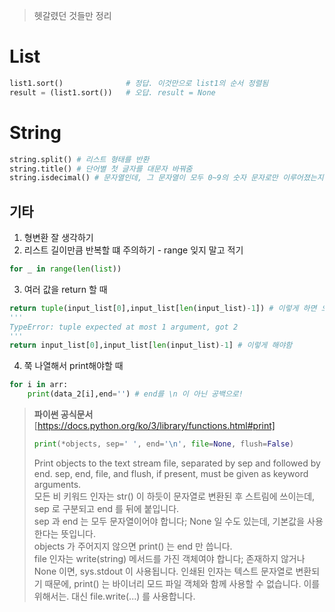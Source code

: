 > 헷갈렸던 것들만 정리

# List
```python
list1.sort()              # 정답. 이것만으로 list1의 순서 정렬됨
result = (list1.sort())   # 오답. result = None
```

# String
```python
string.split() # 리스트 형태를 반환
string.title() # 단어별 첫 글자를 대문자 바꿔줌
string.isdecimal() # 문자열인데, 그 문자열이 모두 0~9의 숫자 문자로만 이루어졌는지
```

## 기타
1. 형변환 잘 생각하기
2. 리스트 길이만큼 반복할 떄 주의하기 - range 잊지 말고 적기
```python
for _ in range(len(list))
```
3. 여러 값을 return 할 때
```python
return tuple(input_list[0],input_list[len(input_list)-1]) # 이렇게 하면 오류
'''
TypeError: tuple expected at most 1 argument, got 2
'''
return input_list[0],input_list[len(input_list)-1] # 이렇게 해야함
```
4. 쭉 나열해서 print해야할 때
```python
for i in arr:
    print(data_2[i],end='') # end를 \n 이 아닌 공백으로!
```

> **파이썬 공식문서** [https://docs.python.org/ko/3/library/functions.html#print]
> ```python
> print(*objects, sep=' ', end='\n', file=None, flush=False)
> ```
> Print objects to the text stream file, separated by sep and followed by end. sep, end, file, and flush, if present, must be given as keyword arguments.<br>
> 모든 비 키워드 인자는 str() 이 하듯이 문자열로 변환된 후 스트림에 쓰이는데, sep 로 구분되고 end 를 뒤에 붙입니다.<br>
> sep 과 end 는 모두 문자열이어야 합니다; None 일 수도 있는데, 기본값을 사용한다는 뜻입니다.<br> objects 가 주어지지 않으면 print() 는 end 만 씁니다. <br>
> file 인자는 write(string) 메서드를 가진 객체여야 합니다; 존재하지 않거나 None 이면, sys.stdout 이 사용됩니다. 인쇄된 인자는 텍스트 문자열로 변환되기 때문에, print() 는 바이너리 모드 파일 객체와 함께 사용할 수 없습니다. 이를 위해서는. 대신 file.write(...) 를 사용합니다. <br>
